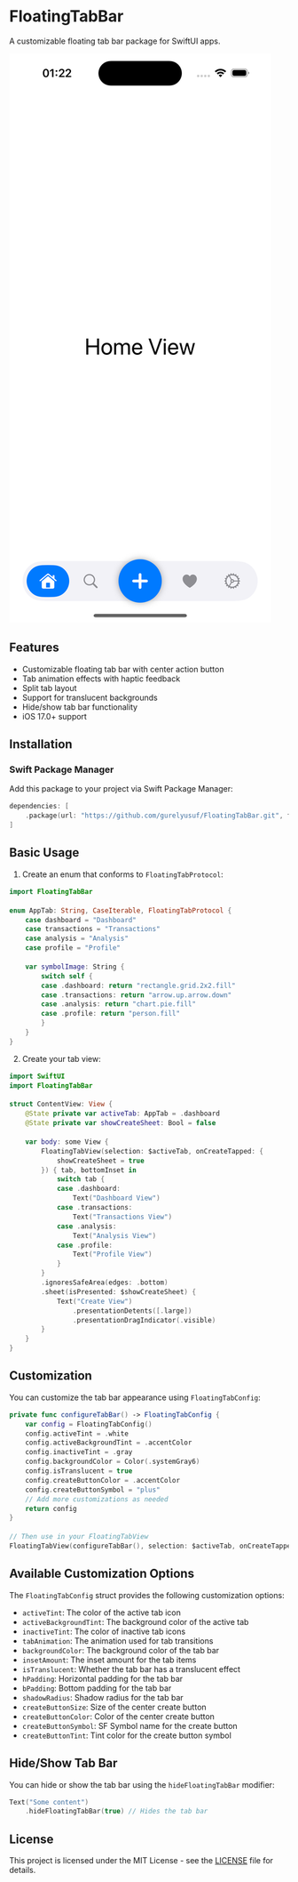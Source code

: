 # FloatingTabBar

A customizable floating tab bar package for SwiftUI apps.

![Screenshot 1](./Assets/1.png)

## Features

- Customizable floating tab bar with center action button
- Tab animation effects with haptic feedback
- Split tab layout
- Support for translucent backgrounds
- Hide/show tab bar functionality
- iOS 17.0+ support

## Installation

### Swift Package Manager

Add this package to your project via Swift Package Manager:

```swift
dependencies: [
    .package(url: "https://github.com/gurelyusuf/FloatingTabBar.git", from: "1.0.0")
]
```

## Basic Usage

1. Create an enum that conforms to `FloatingTabProtocol`:

```swift
import FloatingTabBar

enum AppTab: String, CaseIterable, FloatingTabProtocol {
    case dashboard = "Dashboard"
    case transactions = "Transactions"
    case analysis = "Analysis"
    case profile = "Profile"
    
    var symbolImage: String {
        switch self {
        case .dashboard: return "rectangle.grid.2x2.fill"
        case .transactions: return "arrow.up.arrow.down"
        case .analysis: return "chart.pie.fill"
        case .profile: return "person.fill"
        }
    }
}
```

2. Create your tab view:

```swift
import SwiftUI
import FloatingTabBar

struct ContentView: View {
    @State private var activeTab: AppTab = .dashboard
    @State private var showCreateSheet: Bool = false
    
    var body: some View {
        FloatingTabView(selection: $activeTab, onCreateTapped: {
            showCreateSheet = true
        }) { tab, bottomInset in
            switch tab {
            case .dashboard:
                Text("Dashboard View")
            case .transactions:
                Text("Transactions View")
            case .analysis:
                Text("Analysis View")
            case .profile:
                Text("Profile View")
            }
        }
        .ignoresSafeArea(edges: .bottom)
        .sheet(isPresented: $showCreateSheet) {
            Text("Create View")
                .presentationDetents([.large])
                .presentationDragIndicator(.visible)
        }
    }
}
```

## Customization

You can customize the tab bar appearance using `FloatingTabConfig`:

```swift
private func configureTabBar() -> FloatingTabConfig {
    var config = FloatingTabConfig()
    config.activeTint = .white
    config.activeBackgroundTint = .accentColor
    config.inactiveTint = .gray
    config.backgroundColor = Color(.systemGray6)
    config.isTranslucent = true
    config.createButtonColor = .accentColor
    config.createButtonSymbol = "plus"
    // Add more customizations as needed
    return config
}

// Then use in your FloatingTabView
FloatingTabView(configureTabBar(), selection: $activeTab, onCreateTapped: { ... }) { ... }
```

## Available Customization Options

The `FloatingTabConfig` struct provides the following customization options:

- `activeTint`: The color of the active tab icon
- `activeBackgroundTint`: The background color of the active tab
- `inactiveTint`: The color of inactive tab icons
- `tabAnimation`: The animation used for tab transitions
- `backgroundColor`: The background color of the tab bar
- `insetAmount`: The inset amount for the tab items
- `isTranslucent`: Whether the tab bar has a translucent effect
- `hPadding`: Horizontal padding for the tab bar
- `bPadding`: Bottom padding for the tab bar
- `shadowRadius`: Shadow radius for the tab bar
- `createButtonSize`: Size of the center create button
- `createButtonColor`: Color of the center create button
- `createButtonSymbol`: SF Symbol name for the create button
- `createButtonTint`: Tint color for the create button symbol

## Hide/Show Tab Bar

You can hide or show the tab bar using the `hideFloatingTabBar` modifier:

```swift
Text("Some content")
    .hideFloatingTabBar(true) // Hides the tab bar
```

## License

This project is licensed under the MIT License - see the [LICENSE](./LICENSE) file for details.
